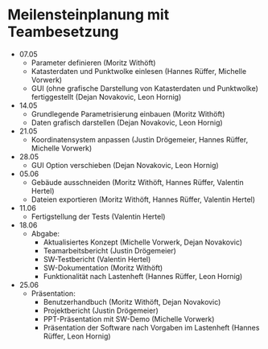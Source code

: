 # Meilensteinplanung mit Teambesetzung

* 07.05
    * Parameter definieren (Moritz Withöft)
    * Katasterdaten und Punktwolke einlesen (Hannes Rüffer, Michelle Vorwerk)
    * GUI (ohne grafische Darstellung von Katasterdaten und Punktwolke) fertiggestellt (Dejan Novakovic, Leon Hornig)
* 14.05
    * Grundlegende Parametrisierung einbauen (Moritz Withöft)
    * Daten grafisch darstellen (Dejan Novakovic, Leon Hornig)
* 21.05
    * Koordinatensystem anpassen (Justin Drögemeier, Hannes Rüffer, Michelle Vorwerk)
* 28.05
    * GUI Option verschieben (Dejan Novakovic, Leon Hornig)
* 05.06
    * Gebäude ausschneiden (Moritz Withöft, Hannes Rüffer, Valentin Hertel)
    * Dateien exportieren (Moritz Withöft, Hannes Rüffer, Valentin Hertel)
* 11.06
    * Fertigstellung der Tests (Valentin Hertel)
* 18.06
    * Abgabe:
        * Aktualisiertes Konzept (Michelle Vorwerk, Dejan Novakovic)
        * Teamarbeitsbericht (Justin Drögemeier)
        * SW-Testbericht (Valentin Hertel)
        * SW-Dokumentation (Moritz Withöft)
        * Funktionalität nach Lastenheft (Hannes Rüffer, Leon Hornig)
* 25.06
    * Präsentation:
        * Benutzerhandbuch (Moritz Withöft, Dejan Novakovic)
        * Projektbericht (Justin Drögemeier)
        * PPT-Präsentation mit SW-Demo (Michelle Vorwerk)
        * Präsentation der Software nach Vorgaben im Lastenheft (Hannes Rüffer, Leon Hornig)